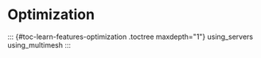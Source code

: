 Optimization
============

::: {#toc-learn-features-optimization .toctree maxdepth="1"}
using\_servers using\_multimesh
:::

